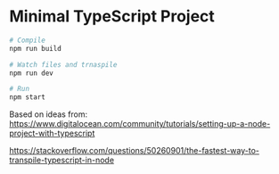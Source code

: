 # Minimal TypeScript Project


```bash
# Compile
npm run build

# Watch files and trnaspile
npm run dev

# Run
npm start
```




Based on ideas from:
https://www.digitalocean.com/community/tutorials/setting-up-a-node-project-with-typescript

https://stackoverflow.com/questions/50260901/the-fastest-way-to-transpile-typescript-in-node